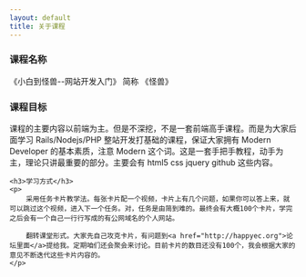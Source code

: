 ```yaml
---
layout: default
title: 关于课程
---
```


<div class="about-card container">
    <h3>课程名称</h3>
    <p>
     《小白到怪兽--网站开发入门》 简称 《怪兽》
    </p>
    <h3>课程目标</h3>
    <p>
        课程的主要内容以前端为主。但是不深挖，不是一套前端高手课程。而是为大家后面学习
        Rails/Nodejs/PHP 整站开发打基础的课程，保证大家拥有 Modern Developer
        的基本素质，注意 Modern
        这个词。这是一套手把手教程，动手为主，理论只讲最重要的部分。主要会有 html5 css
        jquery  github  这些内容。
    </p>

    <h3>学习方式</h3>
    <p>
        采用任务卡片教学法。每张卡片配一个视频，卡片上有几个问题，如果你可以答上来，就可以跳过这个视频，进入下一个任务。对，任务是由简到难的。最终会有大概100个卡片，学完之后会有一个自己一行行写成的有公网域名的个人网站。

        翻转课堂形式。大家先自己攻克卡片，有问题到<a href="http://happyec.org">论坛里面</a>提给我。定期咱们还会聚会来讨论。目前卡片的数目还没有100个，我会根据大家的意见不断迭代这些卡片内容的。
    </p>
</div>
